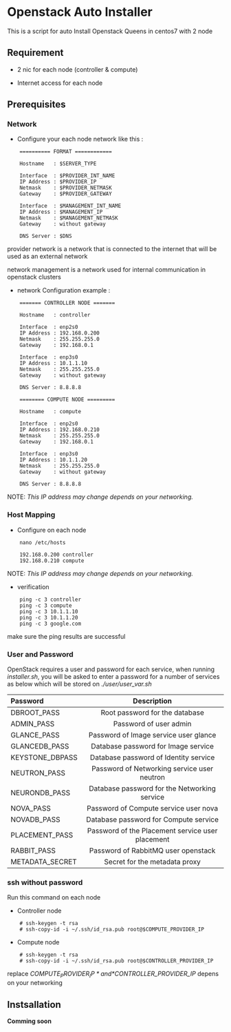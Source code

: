 # Openstack Auto Installer

This is a script for auto Install Openstack Queens in centos7 with 2 node


## Requirement
- 2 nic for each node (controller & compute)

- Internet access for each node

## Prerequisites

### Network

- Configure your each node network like this :

```
    ========== FORMAT ============

    Hostname   : $SERVER_TYPE

    Interface  : $PROVIDER_INT_NAME
    IP Address : $PROVIDER_IP
    Netmask    : $PROVIDER_NETMASK
    Gateway    : $PROVIDER_GATEWAY

    Interface  : $MANAGEMENT_INT_NAME
    IP Address : $MANAGEMENT_IP
    Netmask    : $MANAGEMENT_NETMASK
    Gateway    : without gateway

    DNS Server : $DNS
```
provider network is a network that is connected to the internet that will be used as an external network

network management is a network used for internal communication in openstack clusters

- network Configuration example :
```
    ======= CONTROLLER NODE =======

    Hostname   : controller

    Interface  : enp2s0
    IP Address : 192.168.0.200
    Netmask    : 255.255.255.0
    Gateway    : 192.168.0.1

    Interface  : enp3s0
    IP Address : 10.1.1.10
    Netmask    : 255.255.255.0
    Gateway    : without gateway

    DNS Server : 8.8.8.8
```

```
    ======== COMPUTE NODE =========

    Hostname   : compute

    Interface  : enp2s0
    IP Address : 192.168.0.210
    Netmask    : 255.255.255.0
    Gateway    : 192.168.0.1

    Interface  : enp3s0
    IP Address : 10.1.1.20
    Netmask    : 255.255.255.0
    Gateway    : without gateway

    DNS Server : 8.8.8.8
```

NOTE: *This IP address may change depends on your networking.*

### Host Mapping

- Configure on each node

```
    nano /etc/hosts

    192.168.0.200 controller
    192.168.0.210 compute
```
NOTE: *This IP address may change depends on your networking.*

- verification
```
    ping -c 3 controller
    ping -c 3 compute
    ping -c 3 10.1.1.10
    ping -c 3 10.1.1.20
    ping -c 3 google.com
```
make sure the ping results are successful

### User and Password

OpenStack requires a user and password for each service, when running *installer.sh*, you will be asked to enter a password for a number of services as below which will be stored on *./user/user_var.sh*

| Password       | Description     |
| :------------- | :----------: |
| DBROOT_PASS | Root password for the database |
|  ADMIN_PASS | Password of user admin |
|  GLANCE_PASS | Password of Image service user glance |
|  GLANCEDB_PASS | Database password for Image service |
| KEYSTONE_DBPASS | Database password of Identity service | 
|  NEUTRON_PASS | Password of Networking service user neutron |
|  NEURONDB_PASS | Database password for the Networking service |
|  NOVA_PASS | Password of Compute service user nova |
|  NOVADB_PASS | Database password for Compute service |
| PLACEMENT_PASS | Password of the Placement service user placement |
|  RABBIT_PASS | Password of RabbitMQ user openstack |
|  METADATA_SECRET | Secret for the metadata proxy |

### ssh without password

Run this command on each node

- Controller node

```
    # ssh-keygen -t rsa
    # ssh-copy-id -i ~/.ssh/id_rsa.pub root@$COMPUTE_PROVIDER_IP
```
- Compute node
```
    # ssh-keygen -t rsa
    # ssh-copy-id -i ~/.ssh/id_rsa.pub root@$CONTROLLER_PROVIDER_IP
```
replace *$COMPUTE_PROVIDER_IP* and *$CONTROLLER_PROVIDER_IP* depens on your networking

## Instsallation

__Comming soon__